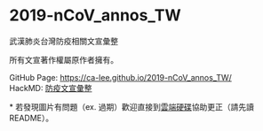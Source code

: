 # 2019-nCoV_annos_TW
武漢肺炎台灣防疫相關文宣彙整

所有文宣著作權屬原作者擁有。

GitHub Page: https://ca-lee.github.io/2019-nCoV_annos_TW/  
HackMD: [防疫文宣彙整](https://hackmd.io/@samuel24/HyztW6qfI)

\* 若發現圖片有問題（ex. 過期）歡迎直接到[雲端硬碟](https://drive.google.com/open?id=1SvVZvoleZFVpQe1ROW52R4GHScrwvB4R)協助更正（請先讀README）。
